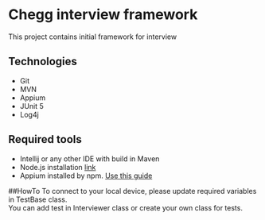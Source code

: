 # Chegg interview framework
This project contains initial framework for interview 


## Technologies
- Git
- MVN
- Appium
- JUnit 5
- Log4j

## Required tools
- Intellij or any other IDE with build in Maven
- Node.js installation [link](https://nodejs.org/en/)
- Appium installed by npm. [Use this guide](https://appium.io/docs/en/about-appium/getting-started/?lang=en)

##HowTo
To connect to your local device, please update required variables in TestBase class.<br>
You can add test in Interviewer class or create your own class for tests.<br>